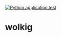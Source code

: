 [![Python application test](https://github.com/kokostino/wolkig/actions/workflows/main.yml/badge.svg)](https://github.com/kokostino/wolkig/actions/workflows/main.yml)

# wolkig
